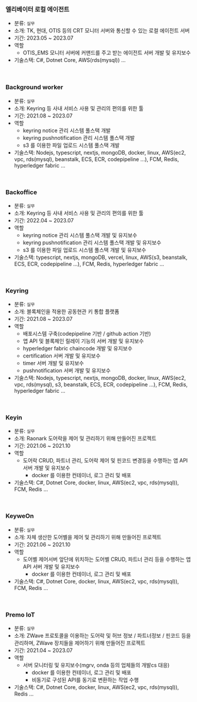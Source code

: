 ### 엘리베이터 로컬 에이전트
- 분류: ``실무``
- 소개: TK, 현대, OTIS 등의 CRT 모니터 서버와 통신할 수 있는 로컬 에이전트 서버
- 기간: 2023.05 ~ 2023.07
- 역할
  - OTIS_EMS 모니터 서버에 커맨드를 주고 받는 에이전트 서버 개발 및 유지보수
- 기술스택: C#, Dotnet Core, AWS(rds(mysql)) ...
<br/>

### Background worker
- 분류: ``실무``
- 소개: Keyring 등 사내 서비스 사용 및 관리의 편의를 위한 툴
- 기간: 2021.08 ~ 2023.07
- 역할
  - keyring notice 관리 시스템 풀스택 개발
  - keyring pushnotification 관리 시스템 풀스택 개발
  - s3 를 이용한 파일 업로드 시스템 풀스택 개발
- 기술스택: Nodejs, typescript, nextjs, mongoDB, docker, linux, AWS(ec2, vpc, rds(mysql), beanstalk, ECS, ECR, codepipeline ...), FCM, Redis, hyperledger fabric ...
<br/>

### Backoffice
- 분류: ``실무``
- 소개: Keyring 등 사내 서비스 사용 및 관리의 편의를 위한 툴
- 기간: 2022.04 ~ 2023.07
- 역할
  - keyring notice 관리 시스템 풀스택 개발 및 유지보수
  - keyring pushnotification 관리 시스템 풀스택 개발 및 유지보수
  - s3 를 이용한 파일 업로드 시스템 풀스택 개발 및 유지보수
- 기술스택: typescript, nextjs, mongoDB, vercel, linux, AWS(s3, beanstalk, ECS, ECR, codepipeline ...), FCM, Redis, hyperledger fabric ...
<br/>

### Keyring
- 분류: ``실무``
- 소개: 블록체인을 적용한 공동현관 키 통합 플랫폼
- 기간: 2021.08 ~ 2023.07
- 역할
  - 배포시스템 구축(codepipeline 기반 / github action 기반)
  - 앱 API 및 블록체인 릴레이 기능의 서버 개발 및 유지보수
  - hyperledger fabric chaincode 개발 및 유지보수
  - certification 서버 개발 및 유지보수
  - timer 서버 개발 및 유지보수
  - pushnotification 서버 개발 및 유지보수
- 기술스택: Nodejs, typescript, nextjs, mongoDB, docker, linux, AWS(ec2, vpc, rds(mysql), s3, beanstalk, ECS, ECR, codepipeline ...), FCM, Redis, hyperledger fabric ...
<br/>

### Keyin
- 분류: ``실무``
- 소개: Raonark 도어락을 제어 및 관리하기 위해 만들어진 프로젝트
- 기간: 2021.06 ~ 2021.10
- 역할
  - 도어락 CRUD, 파트너 관리, 도어락 제어 및 핀코드 변경등을 수행하는 앱 API 서버 개발 및 유지보수
    - docker 를 이용한 컨테이너, 로그 관리 및 배포
- 기술스택: C#, Dotnet Core, docker, linux, AWS(ec2, vpc, rds(mysql)), FCM, Redis ...
<br/>

### KeyweOn
- 분류: ``실무``
- 소개: 자체 생산한 도어벨을 제어 및 관리하기 위해 만들어진 프로젝트
- 기간: 2021.06 ~ 2021.10
- 역할
  - 도어벨 제어서버 앞단에 위치하는 도어벨 CRUD, 파트너 관리 등을 수행하는 앱 API 서버 개발 및 유지보수
    - docker 를 이용한 컨테이너, 로그 관리 및 배포
- 기술스택: C#, Dotnet Core, docker, linux, AWS(ec2, vpc, rds(mysql)), FCM, Redis ...
<br/>

### Premo IoT
- 분류: ``실무``
- 소개: ZWave 프로토콜을 이용하는 도어락 및 허브 정보 / 파트너정보 / 핀코드 등을 관리하며, ZWave 장치들을 제어하기 위해 만들어진 프로젝트
- 기간: 2021.04 ~ 2023.07
- 역할
  - 서버 모니터링 및 유지보수(mgrv, onda 등의 업체들의 개발cs 대응)
    - docker 를 이용한 컨테이너, 로그 관리 및 배포
    - 비동기로 구성된 API를 동기로 변환하는 작업 수행
- 기술스택: C#, Dotnet Core, docker, linux, AWS(ec2, vpc, rds(mysql)), Redis ...
<br/>